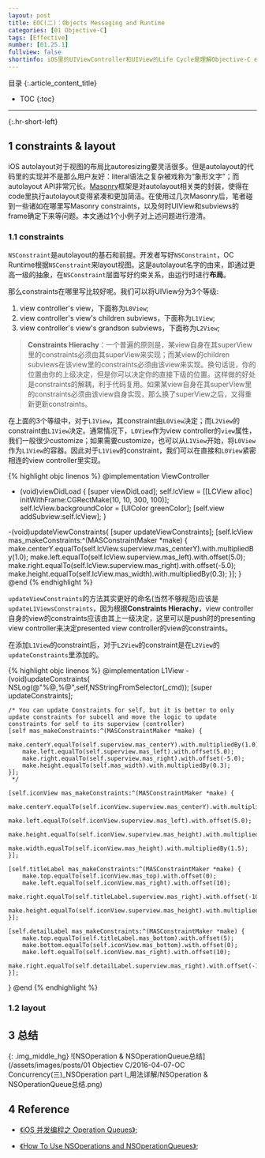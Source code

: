 ```yaml
---
layout: post
title: EOC(二)：Objects Messaging and Runtime
categories: [01 Objective-C]
tags: [Effective]
number: [01.25.1]
fullview: false
shortinfo: iOS里的UIViewController和UIView的Life Cycle是理解Objective-C event-driven的基础。本文重点介绍autolayout(自动布局)在UIViewController和UIView的Life Cycle里的相关方法细节以及最佳实践。
---
```

目录
{:.article_content_title}


* TOC
{:toc}

---
{:.hr-short-left}

## 1 constraints & layout ##

iOS autolayout对于视图的布局比autoresizing要灵活很多。但是autolayout的代码里的实现并不是那么用户友好：literal语法之复杂被戏称为“象形文字”；而autolayout API非常冗长。[Masonry](https://github.com/SnapKit/Masonry)框架是对autolayout相关类的封装，使得在code里执行autolayout变得紧凑和更加简洁。在使用过几次Masonry后，笔者碰到一些诸如在哪里写Masonry constraints，以及何时UIView和subviews的frame确定下来等问题。本文通过1个小例子对上述问题进行澄清。

### 1.1 constraints ###

``NSConstraint``是autolayout的基石和前提。开发者写好``NSConstraint``，OC Runtime根据``NSConstraint``来layout视图。这是autolayout名字的由来，即通过更高一级的抽象，在``NSConstraint``层面写好约束关系，由运行时进行**布局**。

那么constraints在哪里写比较好呢。我们可以将UIView分为3个等级:

1. view controller's view，下面称为``L0View``;
2. view controller's view's children subviews，下面称为``L1View``;
3. view controller's view's grandson subviews，下面称为``L2View``;

> **Constraints Hierachy**：一个普遍的原则是，某view自身在其superView里的constraints必须由其superView来实现；而某view的children subviews在该view里的constraints必须由该view来实现。换句话说，你的位置由你的上级决定，但是你可以决定你的直接下级的位置。这样做的好处是constraints的解耦，利于代码复用。如果某view自身在其superView里的constraints必须由该view自身实现，那么换了superView之后，又得重新更新constraints。

在上面的3个等级中，对于``L1View``，其constraint由``L0View``决定；而``L2View``的constraint由``L1View``决定。通常情况下，``L0View``作为view controller的``view``属性，我们一般很少customize；如果需要customize，也可以从``L1View``开始，将``L0View``作为``L1View``的容器。因此对于``L1View``的constraint，我们可以在直接和``L0View``紧密相连的view controller里实现。

{% highlight objc linenos %}
@implementation ViewController

- (void)viewDidLoad {
    [super viewDidLoad];
    self.lcView = [[LCView alloc] initWithFrame:CGRectMake(10, 10, 300, 100)];
    self.lcView.backgroundColor = [UIColor greenColor];
    [self.view addSubview:self.lcView];
}

-(void)updateViewConstraints{
    [super updateViewConstraints];
    [self.lcView mas_makeConstraints:^(MASConstraintMaker *make) {
        make.centerY.equalTo(self.lcView.superview.mas_centerY).with.multipliedBy(1.0);
        make.left.equalTo(self.lcView.superview.mas_left).with.offset(5.0);
        make.right.equalTo(self.lcView.superview.mas_right).with.offset(-5.0);
        make.height.equalTo(self.lcView.mas_width).with.multipliedBy(0.3);
    }];
}
@end
{% endhighlight %}

``updateViewConstraints``的方法其实更好的命名(当然不够规范)应该是``updateL1ViewsConstraints``，因为根据**Constraints Hierachy**，view controller自身的view的constraints应该由其上一级决定，这里可以是push时的presenting view controller来决定presented view controller的view的constraints。

在添加``L1View``的constraint后，对于``L2View``的constraint是在``L2View``的``updateConstraints``里添加的。


{% highlight objc linenos %}
@implementation L1View
-(void)updateConstraints{
     NSLog(@"%@,%@",self,NSStringFromSelector(_cmd));
    [super updateConstraints];
    
    /* You can update Constraints for self, but it is better to only update constraints for subcell and move the logic to update constraints for self to its superview (controller)
    [self mas_makeConstraints:^(MASConstraintMaker *make) {
        make.centerY.equalTo(self.superview.mas_centerY).with.multipliedBy(1.0);
        make.left.equalTo(self.superview.mas_left).with.offset(5.0);
        make.right.equalTo(self.superview.mas_right).with.offset(-5.0);
        make.height.equalTo(self.mas_width).with.multipliedBy(0.3);
    }];
     */
    
    [self.iconView mas_makeConstraints:^(MASConstraintMaker *make) {
        make.centerY.equalTo(self.iconView.superview.mas_centerY).with.multipliedBy(1.0);
        make.left.equalTo(self.iconView.superview.mas_left).with.offset(5.0);
        make.height.equalTo(self.iconView.superview.mas_height).with.multipliedBy(0.7);
        make.width.equalTo(self.iconView.mas_height).with.multipliedBy(1.5);
    }];
    
    [self.titleLabel mas_makeConstraints:^(MASConstraintMaker *make) {
        make.top.equalTo(self.iconView.mas_top).with.offset(0);
        make.left.equalTo(self.iconView.mas_right).with.offset(10);
        make.right.equalTo(self.titleLabel.superview.mas_right).with.offset(-10);
        make.height.equalTo(self.iconView.superview.mas_height).with.multipliedBy(0.15);
    }];
    
    [self.detailLabel mas_makeConstraints:^(MASConstraintMaker *make) {
        make.top.equalTo(self.titleLabel.mas_bottom).with.offset(5);
        make.bottom.equalTo(self.iconView.mas_bottom).with.offset(0);
        make.left.equalTo(self.iconView.mas_right).with.offset(10);
        make.right.equalTo(self.detailLabel.superview.mas_right).with.offset(-10);
    }];
}
@end
{% endhighlight %}




### 1.2 layout ##




## 3 总结 ##

{: .img_middle_hg}
![NSOperation & NSOperationQueue总结](/assets/images/posts/01 Objectiev C/2016-04-07-OC Concurrency(三)_NSOperation part I_用法详解/NSOperation & NSOperationQueue总结.png)

## 4 Reference ##

- [《iOS 并发编程之 Operation Queues》](http://blog.leichunfeng.com/blog/2015/07/29/ios-concurrency-programming-operation-queues/);

- [《How To Use NSOperations and NSOperationQueues》](http://web.archive.org/web/20150417045614/http://www.raywenderlich.com/19788/how-to-use-nsoperations-and-nsoperationqueues);

